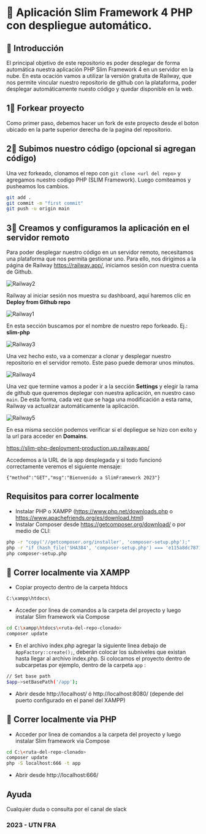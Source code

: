 🚀 Aplicación Slim Framework 4 PHP con despliegue automático.
==============================

## 📝 Introducción
El principal objetivo de este repositorio es poder desplegar de forma automática nuestra aplicación PHP Slim Framework 4 en un servidor en la nube. En esta ocación vamos a utilizar la versión gratuita de Railway, que nos permite vincular nuestro repositorio de github con la plataforma, poder desplegar automáticamente nuesto código y quedar disponible en la web.

## 1⃣ Forkear proyecto
Como primer paso, debemos hacer un fork de este proyecto desde el boton ubicado en la parte superior derecha de la pagina del repositorio.

## 2⃣ Subimos nuestro código (opcional si agregan código)
Una vez forkeado, clonamos el repo con `git clone <url del repo>` y agregamos nuestro codigo PHP (SLIM Framework).
Luego comiteamos y pusheamos los cambios.

```sh
git add .
git commit -m "first commit"
git push -u origin main
```

## 3⃣ Creamos y configuramos la aplicación en el servidor remoto

Para poder desplegar nuestro código en un servidor remoto, necesitamos una plataforma que nos permita gestionar uno. Para ello, nos dirigimos a la página de Railway https://railway.app/, iniciamos sesión con nuestra cuenta de Github.

![Railway2](https://i.ibb.co/XSj7ppS/railway-2.png)

Railway al iniciar sesión nos muestra su dashboard, aquí haremos clic en **Deploy from Github repo**

![Railway1](https://i.ibb.co/q9570sL/railway-1.png)

En esta sección buscamos por el nombre de nuestro repo forkeado. Ej.: **slim-php**

![Railway3](https://i.ibb.co/Yf2Fnx6/railway-3.png)

Una vez hecho esto, va a comenzar a clonar y desplegar nuestro repositorio en el servidor remoto. Este paso puede demorar unos minutos.

![Railway4](https://i.ibb.co/XxsR518/railway-4.png)

Una vez que termine vamos a poder ir a la sección **Settings** y elegir la rama de github que queremos deplegar con nuestra aplicación, en nuestro caso `main`. De esta forma, cada vez que se haga una modificación a esta rama, Railway va actualizar automáticamente la aplicación.

![Railway5](https://i.ibb.co/CVk5fLR/railway-5.png)

En esa misma sección podemos verificar si el depliegue se hizo con exito y la url para acceder en **Domains**. 

https://slim-php-deployment-production.up.railway.app/

Accedemos a la URL de la app desplegada y si todo funcionó correctamente veremos el siguiente mensaje:

``` {"method":"GET","msg":"Bienvenido a SlimFramework 2023"} ```

## Requisitos para correr localmente

- Instalar PHP o XAMPP (https://www.php.net/downloads.php o https://www.apachefriends.org/es/download.html)
- Instalar Composer desde https://getcomposer.org/download/ o por medio de CLI:

```sh
php -r "copy('//getcomposer.org/installer', 'composer-setup.php');"
php -r "if (hash_file('SHA384', 'composer-setup.php') === 'e115a8dc7871f15d853148a7fbac7da27d6c0030b848d9b3dc09e2a0388afed865e6a3d6b3c0fad45c48e2b5fc1196ae') { echo 'Installer verified'; } else { echo 'Installer corrupt'; unlink('composer-setup.php'); } echo PHP_EOL;"
php composer-setup.php
```

## 📂 Correr localmente via XAMPP

- Copiar proyecto dentro de la carpeta htdocs

```sh
C:\xampp\htdocs\
```
- Acceder por linea de comandos a la carpeta del proyecto y luego instalar Slim framework via Compose

```sh
cd C:\xampp\htdocs\<ruta-del-repo-clonado>
composer update
```
- En el archivo index.php agregar la siguiente linea debajo de `AppFactory::create();`, deberán colocar los subniveles que existan hasta llegar al archivo index.php. Si colocamos el proyecto dentro de subcarpetas por ejemplo, dentro de la carpeta `app` :

```sh
// Set base path
$app->setBasePath('/app');
```
- Abrir desde http://localhost/ ó http://localhost:8080/ (depende del puerto configurado en el panel del XAMPP)

## 📁 Correr localmente via PHP

- Acceder por linea de comandos a la carpeta del proyecto y luego instalar Slim framework via Compose

```sh
cd C:\<ruta-del-repo-clonado>
composer update
php -S localhost:666 -t app
```

- Abrir desde http://localhost:666/

## Ayuda
Cualquier duda o consulta por el canal de slack

### 2023 - UTN FRA
